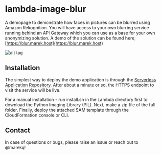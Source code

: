 lambda-image-blur
=================


A demopage to demonstrate how faces in pictures can be blurred using Amazon Rekognition. You will have access to your own blurring service running behind an API Gateway which you can use as a base for your own anonymizing solution. A demo of the solution can be found here; [https://blur.marek.host](https://blur.marek.host)


![alt tag](https://raw.githubusercontent.com/marekq/lambda-image-blur/master/docs/1.png)


Installation
------------


The simplest way to deploy the demo application is through the [Serverless Application Repository](https://serverlessrepo.aws.amazon.com/#/applications/arn:aws:serverlessrepo:us-east-1:517266833056:applications~lambda-image-blur). After about a minute or so, the HTTPS endpoint to visit the service will be live. 

For a manual installation - run install.sh in the Lambda directory first to download the Python Imaging Library (PIL). Next, make a zip file of the full folder. Finally, deploy the attached SAM template through the CloudFormation console or CLI.  


Contact
-------

In case of questions or bugs, please raise an issue or reach out to @marekq!

